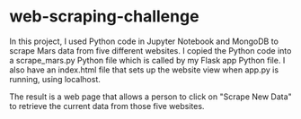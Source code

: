 # web-scraping-challenge

In this project, I used Python code in Jupyter Notebook and MongoDB to scrape Mars data from five different websites. I copied the Python code into a scrape_mars.py Python file which is called by my Flask app Python file. I also have an index.html file that sets up the website view when app.py is running, using localhost.

The result is a web page that allows a person to click on "Scrape New Data" to retrieve the current data from those five websites.
